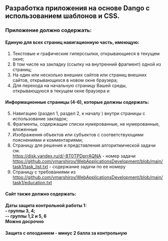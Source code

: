 ## Разработка приложения на основе Dango с использованием шаблонов и CSS.
### Приложение должно содержать:
####	Единую для всех страниц навигационную часть, имеющую:
1.	Текстовые и графические гиперссылки, открывающиеся в текущем окне;
2.	В том числе на закладку (ссылку на внутренний фрагмент) одной из страниц;
3.	На один или несколько внешних сайтов или страниц внешних сайтов, открывающихся в новом окне браузера;
4.	Для перехода на начальную страницу Вашей среды, открывающуюся в текущем окне браузера и
#### Информационные страницы (4-6), которые должны содержать:
5.	Навигацию (раздел 1, раздел 2, к началу ) внутри страницы с использование закладок;
6.	Фрагменты, содержащие списки нумерованные, 	не нумерованные,  вложенные
7.	Изображения объектов или субъектов с соответствующими пояснениями и комментариями;
8.	Страницу для решения и представления алгоритмической  задачи см.
    <br>https://disk.yandex.ru/d/-8T0TPDprrAQNA -  номер задачи
    <br>https://github.com/vmarshirov/WebApplicationsDevelopment/blob/main/task1/task_list.txt - содержание задачи по ее номеру 
9.	Страницу с требованиями из https://github.com/vmarshirov/WebApplicationsDevelopment/blob/main/task1/education.txt
####	Cайт также должно содержать:

#### Даты  защита контрольной работы 1: <br> - группы 3, 4; <br> -- группы 1,2 и 5, 6 <br>Можно досрочно
#### Защита с опозданием - минус 2 балла за контрольную
